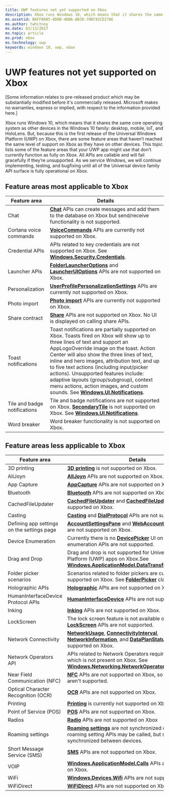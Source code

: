 ```yaml
---
title: UWP features not yet supported on Xbox
description: Xbox runs Windows 10, which means that it shares the same core operating system as other devices in the Windows 10 family desktop, mobile, and HoloLens.
ms.assetid: BAFF8085-8DDB-4DBA-AB3D-70DC92CD27AE
ms.author: twhitney
ms.date: 03/13/2017
ms.topic: article
ms.prod: xbox
ms.technology: uwp
keywords: windows 10, uwp, xbox
---
```


# UWP features not yet supported on Xbox

\[Some information relates to pre-released product which may be substantially modified before it's commercially released. Microsoft makes no warranties, express or implied, with respect to the information provided here.\]

Xbox runs Windows 10, which means that it shares the same core operating system as other devices in the Windows 10 family: desktop, mobile, IoT, and HoloLens. But, because this is the first release of the Universal Windows Platform (UWP) on Xbox, there are some feature areas that haven’t reached the same level of support on Xbox as they have on other devices. This topic lists some of the feature areas that your UWP app might use that don’t currently function as fully on Xbox. All APIs are callable and will fail gracefully if they’re unsupported. As we service Windows, we will continue implementing, testing, and bugfixing until all of the Universal device family API surface is fully operational on Xbox.

## Feature areas most applicable to Xbox

| Feature area            | Details  |
|-------------------------|------------------------------------------------------------------------------------------------------------------------------------------------------------------------------------|
| Chat                    | [**Chat**](https://msdn.microsoft.com/library/windows/apps/dn642321) APIs can create messages and add them to the database on Xbox but send/receive functionality is not supported.|
| Cortana voice commands  | [**VoiceCommands**](https://msdn.microsoft.com/library/windows/apps/dn706594) APIs are currently not supported on Xbox. |
| Credential APIs         | APIs related to key credentials are not supported on Xbox. See [**Windows.Security.Credentials**](https://msdn.microsoft.com/library/windows/apps/br227089).  |
| Launcher APIs           | [**FolderLauncherOptions**](https://msdn.microsoft.com/library/windows/apps/dn889612) and [**LauncherUIOptions**](https://msdn.microsoft.com/library/windows/apps/hh701448) APIs are not supported on Xbox. |
| Personalization         | [**UserProfilePersonalizationSettings**](https://msdn.microsoft.com/library/windows/apps/mt244354) APIs are currently not supported on Xbox. |
| Photo import            | [**Photo import**](https://msdn.microsoft.com/library/windows/apps/mt188534) APIs are currently not supported on Xbox. |
| Share contract          | [**Share**](https://msdn.microsoft.com/library/windows/apps/br205989) APIs are not supported on Xbox. No UI is displayed on calling share APIs. |
| Toast notifications     | Toast notifications are partially supported on Xbox. Toasts fired on Xbox will show up to three lines of text and support an AppLogoOverride image on the toast. Action Center will also show the three lines of text, inline and hero images, attribution text, and up to five text actions (including input/picker actions). Unsupported features include: adaptive layouts (group/subgroup), context menu actions, action images, and custom sounds. See [**Windows.UI.Notifications**](https://msdn.microsoft.com/library/windows/apps/br208661). |
| Tile and badge notifications | Tile and badge notifications are not supported on Xbox. [**SecondaryTile**](https://msdn.microsoft.com/library/windows/apps/br242183) is not supported on Xbox. See [**Windows.UI.Notifications**](https://msdn.microsoft.com/library/windows/apps/br208661).|
| Word breaker                 | Word breaker functionality is not supported on Xbox. |

## Feature areas less applicable to Xbox

| Feature area  | Details  |
|---------------|----------|
| 3D printing                                | [**3D printing**](https://msdn.microsoft.com/library/windows/apps/dn706164) is not supported on Xbox.|
| AllJoyn                                    | [**AllJoyn**](https://msdn.microsoft.com/library/windows/apps/dn894971) APIs are not supported on Xbox. |
| App Capture                                | [**AppCapture**](https://msdn.microsoft.com/library/windows/apps/mt608892) APIs are not supported on Xbox. |
| Bluetooth                                  | [**Bluetooth**](https://msdn.microsoft.com/library/windows/apps/dn263413) APIs are not supported on Xbox. |
| CachedFileUpdater                          | [**CachedFileUpdater**](https://msdn.microsoft.com/library/windows/apps/hh747793) and [**CachedFileUpdaterUI**](https://msdn.microsoft.com/library/windows/apps/hh747794) are not supported on Xbox.  |
| Casting                                    | [**Casting**](https://msdn.microsoft.com/library/windows/apps/dn972568) and [**DialProtocol**](https://msdn.microsoft.com/library/windows/apps/dn946818) APIs are not supported on Xbox. |
| Defining app settings on the settings page | [**AccountSettingsPane**](https://msdn.microsoft.com/library/windows/apps/dn298377) and [**WebAccountCommand**](https://msdn.microsoft.com/library/windows/apps/dn298413) APIs are not supported on Xbox. |
| Device Enumeration                         | Currently there is no [**DevicePicker**](https://msdn.microsoft.com/library/windows/apps/dn930841) UI on Xbox, so device enumeration APIs are not supported. |
| Drag and Drop                              | Drag and drop is not supported for Universal Windows Platform (UWP) apps on Xbox.See [**Windows.ApplicationModel.DataTransfer.DragDrop.Core**](https://msdn.microsoft.com/library/windows/apps/dn894216). |
| Folder picker scenarios                    | Scenarios related to folder pickers are currently not supported on Xbox. See [**FolderPicker**](https://msdn.microsoft.com/library/windows/apps/br207881) class. |
| Holographic APIs                           | [**Holographic**](https://msdn.microsoft.com/library/windows/apps/mt592853) APIs are not supported on Xbox. |
| HumanInterfaceDevice Protocol APIs         | [**HumanInterfaceDevice**](https://msdn.microsoft.com/library/windows/apps/dn264174) APIs are not supported on Xbox. |
| Inking                                     | [**Inking**](https://msdn.microsoft.com/library/windows/apps/br208524) APIs are not supported on Xbox. |
| LockScreen                                 | The lock screen feature is not available on Xbox, so [**LockScreen**](https://msdn.microsoft.com/library/windows/apps/dn946802) APIs are not supported. |
| Network Connectivity                       | [**NetworkUsage**](https://msdn.microsoft.com/library/windows/apps/dn303657), [**ConnectivityInterval**](https://msdn.microsoft.com/library/windows/apps/dn266097), [**NetworkInformation**](https://msdn.microsoft.com/library/windows/apps/br207293), and [**DataPlanStatus**](https://msdn.microsoft.com/library/windows/apps/br207256) APIs are not supported on Xbox. |
| Network Operators API                      | APIs related to Network Operators require modem support, which is not present on Xbox. See [**Windows.Networking.NetworkOperators**](https://msdn.microsoft.com/library/windows/apps/br241148). |
| Near Field Communication (NFC)             | [**NFC**](https://msdn.microsoft.com/library/windows/apps/br241250) APIs are not supported on Xbox, so proximity APIs aren't supported.  |
| Optical Character Recognition (OCR)        | [**OCR**](https://msdn.microsoft.com/library/windows/apps/dn974149) APIs are not supported on Xbox. |
| Printing                                   | [**Printing**](https://msdn.microsoft.com/library/windows/apps/br226489) is currently not supported on Xbox. |
| Point of Service (POS)                     | [**POS**](https://msdn.microsoft.com/library/windows/apps/dn298071) APIs are not supported on Xbox. |
| Radios                                     | [**Radio**](https://msdn.microsoft.com/library/windows/apps/dn996447) APIs are not supported on Xbox  |
| Roaming settings                           | [**Roaming settings**](https://msdn.microsoft.com/library/windows/apps/br241624) are not synchronized on Xbox. The roaming setting APIs may be called, but settings will not be synchronized between devices. |
| Short Message Service (SMS)                | [**SMS**](https://msdn.microsoft.com/library/windows/apps/br206567) APIs are not supported on Xbox. |
| VOIP                                       | [**Windows.ApplicationModel.Calls**](https://msdn.microsoft.com/library/windows/apps/dn297266) APIs are not supported on Xbox. |
| WiFi                                       | [**Windows.Devices.Wifi**](https://msdn.microsoft.com/library/windows/apps/dn975224) APIs are not supported on Xbox. |
| WiFiDirect                                 | [**WiFiDirect**](https://msdn.microsoft.com/library/windows/apps/dn297687) APIs are not supported on Xbox. |
